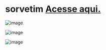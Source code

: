 # sorvetim <a href="https://paulovarrone.github.io/sorvetim/" target="_blank">Acesse aqui.</a>

![image](https://user-images.githubusercontent.com/100317569/218491615-d69b4ad8-30d5-428e-a2a1-235bf58c7b5b.png)

![image](https://user-images.githubusercontent.com/100317569/219379239-1b1476b5-c5e6-4528-8902-9e35dc90cdc8.png)


![image](https://user-images.githubusercontent.com/100317569/219144356-56e9766e-97d4-4fd7-9209-878c9aa675af.png)
